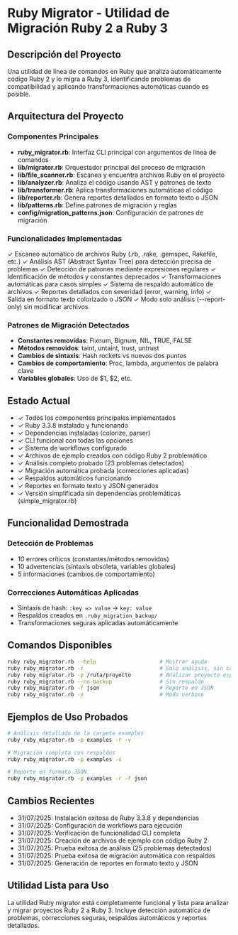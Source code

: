 # Ruby Migrator - Utilidad de Migración Ruby 2 a Ruby 3

## Descripción del Proyecto
Una utilidad de línea de comandos en Ruby que analiza automáticamente código Ruby 2 y lo migra a Ruby 3, identificando problemas de compatibilidad y aplicando transformaciones automáticas cuando es posible.

## Arquitectura del Proyecto

### Componentes Principales
- **ruby_migrator.rb**: Interfaz CLI principal con argumentos de línea de comandos
- **lib/migrator.rb**: Orquestador principal del proceso de migración
- **lib/file_scanner.rb**: Escanea y encuentra archivos Ruby en el proyecto
- **lib/analyzer.rb**: Analiza el código usando AST y patrones de texto
- **lib/transformer.rb**: Aplica transformaciones automáticas al código
- **lib/reporter.rb**: Genera reportes detallados en formato texto o JSON
- **lib/patterns.rb**: Define patrones de migración y reglas
- **config/migration_patterns.json**: Configuración de patrones de migración

### Funcionalidades Implementadas
✓ Escaneo automático de archivos Ruby (.rb, .rake, .gemspec, Rakefile, etc.)
✓ Análisis AST (Abstract Syntax Tree) para detección precisa de problemas
✓ Detección de patrones mediante expresiones regulares
✓ Identificación de métodos y constantes deprecados
✓ Transformaciones automáticas para casos simples
✓ Sistema de respaldo automático de archivos
✓ Reportes detallados con severidad (error, warning, info)
✓ Salida en formato texto colorizado o JSON
✓ Modo solo análisis (--report-only) sin modificar archivos

### Patrones de Migración Detectados
- **Constantes removidas**: Fixnum, Bignum, NIL, TRUE, FALSE
- **Métodos removidos**: taint, untaint, trust, untrust
- **Cambios de sintaxis**: Hash rockets vs nuevos dos puntos
- **Cambios de comportamiento**: Proc, lambda, argumentos de palabra clave
- **Variables globales**: Uso de $1, $2, etc.

## Estado Actual
- ✓ Todos los componentes principales implementados
- ✓ Ruby 3.3.8 instalado y funcionando
- ✓ Dependencias instaladas (colorize, parser)
- ✓ CLI funcional con todas las opciones
- ✓ Sistema de workflows configurado
- ✓ Archivos de ejemplo creados con código Ruby 2 problemático
- ✓ Análisis completo probado (23 problemas detectados)
- ✓ Migración automática probada (correcciones aplicadas)
- ✓ Respaldos automáticos funcionando
- ✓ Reportes en formato texto y JSON generados
- ✓ Versión simplificada sin dependencias problemáticas (simple_migrator.rb)

## Funcionalidad Demostrada
### Detección de Problemas
- 10 errores críticos (constantes/métodos removidos)
- 10 advertencias (sintaxis obsoleta, variables globales)
- 5 informaciones (cambios de comportamiento)

### Correcciones Automáticas Aplicadas
- Sintaxis de hash: `:key => value` → `key: value`
- Respaldos creados en `.ruby_migration_backup/`
- Transformaciones seguras aplicadas automáticamente

## Comandos Disponibles
```bash
ruby ruby_migrator.rb --help                    # Mostrar ayuda
ruby ruby_migrator.rb -r                        # Solo análisis, sin cambios
ruby ruby_migrator.rb -p /ruta/proyecto         # Analizar proyecto específico
ruby ruby_migrator.rb --no-backup               # Sin respaldo
ruby ruby_migrator.rb -f json                   # Reporte en JSON
ruby ruby_migrator.rb -v                        # Modo verbose
```

## Ejemplos de Uso Probados
```bash
# Análisis detallado de la carpeta examples
ruby ruby_migrator.rb -p examples -r -v

# Migración completa con respaldos
ruby ruby_migrator.rb -p examples -v

# Reporte en formato JSON
ruby ruby_migrator.rb -p examples -r -f json
```

## Cambios Recientes
- 31/07/2025: Instalación exitosa de Ruby 3.3.8 y dependencias
- 31/07/2025: Configuración de workflows para ejecución
- 31/07/2025: Verificación de funcionalidad CLI completa
- 31/07/2025: Creación de archivos de ejemplo con código Ruby 2
- 31/07/2025: Prueba exitosa de análisis (25 problemas detectados)
- 31/07/2025: Prueba exitosa de migración automática con respaldos
- 31/07/2025: Generación de reportes en formato texto y JSON

## Utilidad Lista para Uso
La utilidad Ruby migrator está completamente funcional y lista para analizar y migrar proyectos Ruby 2 a Ruby 3. Incluye detección automática de problemas, correcciones seguras, respaldos automáticos y reportes detallados.